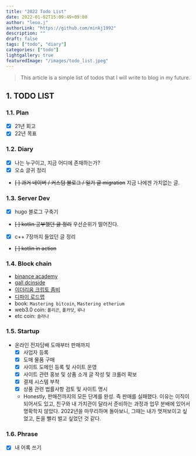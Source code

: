 ```yaml
---
title: "2022 Todo List"
date: 2022-01-02T15:09:49+09:00
author: "leoo.j"
authorLink: "https://github.com/minkj1992"
description: ""
draft: false
tags: ["todo", "diary"]
categories: ["todo"]
lightgallery: true
featuredImage: "/images/todo_list.jpeg"
---
```



> This article is a simple list of todos that I will write to blog in my future.
<!--more-->


## 1. TODO LIST

### 1.1. Plan
- [x] 21년 회고
- [x] 22년 목표
### 1.2. Diary
- [x] 나는 누구이고, 지금 어디에 존재하는가?
- [x] 오쇼 글귀 정리
- ~~[ ] 과거 네이버 / 커스텀 블로그 / 일기 글 migration~~ 지금 나에겐 가치없는 글.
### 1.3. Server Dev
- [x] hugo 블로그 구축기
- ~~[ ] kotlin 공부했던 글 정리~~ 우선순위가 떨어진다.
- [x] c++ 7장까지 들었던 글 정리
- ~~[ ] kotlin in action~~
### 1.4. Block chain
- [binance academy](https://academy.binance.com/ko/start-here#crypto)
- [gall dcinside](https://gall.dcinside.com/mini/board/view/?id=defidev&no=247&page=2)
- [이더리움 크립토 좀비](https://cryptozombies.io/ko/)
- [디파이 로드맵](https://github.com/OffcierCia/DeFi-Developer-Road-Map)
- book: `Mastering bitcoin`, `Mastering etherium`
- web3.0 coin: `폴리곤`, `폴카닷`, `루나`
- etc coin: `솔라나`
### 1.5. Startup
- 온라인 전자담배 도매부터 판매까지
  - [x] 사업자 등록
  - [x] 도매 물품 구매
  - [x] 사이트 도메인 등록 및 사이트 운영
  - [x] 사이트 관련 홍보 및 상품 소개 글 작성 및 크롤러 확보
  - [x] 결제 시스템 부착
  - [x] 상품 관련 법률사항 검토 및 사이트 명시
  - Honestly, 판매전까지의 모든 단계를 완성. 즉 판매를 실패했다. 이유는 이직이 되어서도 있고, 친구와 내 가치관이 달라서 준비하는 과정과 업무 분배에 있어서 명확학지 않았다. 2022년을 마무리하며 돌아보니, 그때는 내가 멋져보이고 싶었고, 돈을 빨리 벌고 싶었던 것 같다.
### 1.6. Phrase
- [x] 내 어록 쓰기